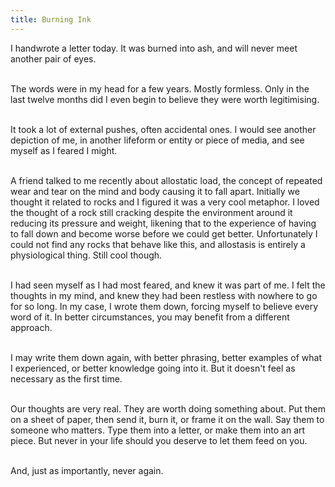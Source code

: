 ```yaml
---
title: Burning Ink
---
```


<div>
<p>
I handwrote a letter today. It was burned into ash, and will never meet another pair of eyes.<br><br>

The words were in my head for a few years. Mostly formless. Only in the last twelve months did I even begin to believe they were worth legitimising.<br><br>

It took a lot of external pushes, often accidental ones. I would see another depiction of me, in another lifeform or entity or piece of media, and see myself as I feared I might.<br><br>

A friend talked to me recently about allostatic load, the concept of repeated wear and tear on the mind and body causing it to fall apart. Initially we thought it related to rocks and I figured it was a very cool metaphor. I loved the thought of a rock still cracking despite the environment around it reducing its pressure and weight, likening that to the experience of having to fall down and become worse before we could get better. Unfortunately I could not find any rocks that behave like this, and allostasis is entirely a physiological thing. Still cool though.<br><br>

I had seen myself as I had most feared, and knew it was part of me. I felt the thoughts in my mind, and knew they had been restless with nowhere to go for so long. In my case, I wrote them down, forcing myself to believe every word of it. In better circumstances, you may benefit from a different approach.<br><br>

I may write them down again, with better phrasing, better examples of what I experienced, or better knowledge going into it. But it doesn't feel as necessary as the first time.<br><br>

Our thoughts are very real. They are worth doing something about. Put them on a sheet of paper, then send it, burn it, or frame it on the wall. Say them to someone who matters. Type them into a letter, or make them into an art piece. But never in your life should you deserve to let them feed on you.<br><br>

And, just as importantly, never again.<br><br>
</p>
</div>